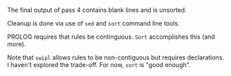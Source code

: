 The final output of pass 4 contains blank lines and is unsorted.

Cleanup is done via use of `sed` and `sort` command line tools.

PROLOG requires that rules be continguous.  `Sort` accomplishes this (and more).

Note that `swipl` allows rules to be non-contiguous but requires declarations.  I haven't explored the trade-off.  For now, `sort` is "good enough".